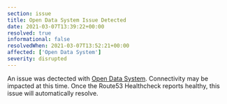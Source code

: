 ```yaml
---
section: issue
title: Open Data System Issue Detected
date: 2021-03-07T13:39:22+00:00
resolved: true
informational: false
resolvedWhen: 2021-03-07T13:52:21+00:00
affected: ['Open Data System']
severity: disrupted
---
```

An issue was dectected with [Open Data System](https://data.sba.gov).  Connectivity may be impacted at this time.  Once the Route53 Healthcheck reports healthy, this issue will automatically resolve.
